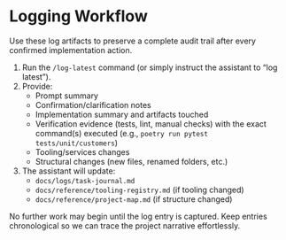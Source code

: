 # Logging Workflow

Use these log artifacts to preserve a complete audit trail after every confirmed implementation action.

1. Run the `/log-latest` command (or simply instruct the assistant to “log latest”).
2. Provide:
   - Prompt summary
   - Confirmation/clarification notes
   - Implementation summary and artifacts touched
   - Verification evidence (tests, lint, manual checks) with the exact command(s) executed (e.g., `poetry run pytest tests/unit/customers`)
   - Tooling/services changes
   - Structural changes (new files, renamed folders, etc.)
3. The assistant will update:
   - `docs/logs/task-journal.md`
   - `docs/reference/tooling-registry.md` (if tooling changed)
   - `docs/reference/project-map.md` (if structure changed)

No further work may begin until the log entry is captured. Keep entries chronological so we can trace the project narrative effortlessly.
